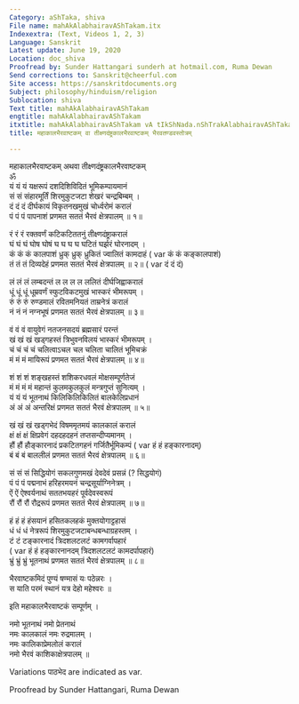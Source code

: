 ```yaml
---
Category: aShTaka, shiva
File name: mahAkAlabhairavAShTakam.itx
Indexextra: (Text, Videos 1, 2, 3)
Language: Sanskrit
Latest update: June 19, 2020
Location: doc_shiva
Proofread by: Sunder Hattangari sunderh at hotmail.com, Ruma Dewan
Send corrections to: Sanskrit@cheerful.com
Site access: https://sanskritdocuments.org
Subject: philosophy/hinduism/religion
Sublocation: shiva
Text title: mahAkAlabhairavAShTakam
engtitle: mahAkAlabhairavAShTakam
itxtitle: mahAkAlabhairavAShTakam vA tIkShNada.nShTrakAlabhairavAShTakam bhairavataNDavastotram
title: महाकालभैरवाष्टकम् वा तीक्ष्णदंष्ट्रकालभैरवाष्टकम् भैरवतण्डवस्तोत्रम्

---
```

  
 महाकालभैरवाष्टकम् अथवा तीक्ष्णदंष्ट्रकालभैरवाष्टकम्   
              ॐ  
यं यं यं यक्षरूपं दशदिशिविदितं भूमिकम्पायमानं  
    सं सं संहारमूर्तिं शिरमुकुटजटा शेखरं चन्द्रबिम्बम् ।  
दं दं दं दीर्घकायं विकृतनखमुखं चोर्ध्वरोमं करालं  
    पं पं पं पापनाशं प्रणमत सततं भैरवं क्षेत्रपालम् ॥ १॥  
  
रं रं रं रक्तवर्णं कटिकटिततनुं तीक्ष्णदंष्ट्राकरालं  
    घं घं घं घोष घोषं घ घ घ घ घटितं घर्झरं घोरनादम् ।  
कं कं कं कालपाशं ध्रुक् ध्रुक् ध्रुकितं ज्वालितं कामदाहं ( var  कं कं कङ्कालपाशं)  
    तं तं तं दिव्यदेहं प्रणमत सततं भैरवं क्षेत्रपालम् ॥ २॥ ( var  दं दं दं)  
  
लं लं लं लम्बदन्तं ल ल ल ल ललितं दीर्घजिह्वाकरालं  
    धूं धूं धूं धूम्रवर्णं स्फुटविकटमुखं भास्करं भीमरूपम् ।  
रुं रुं रुं रुण्डमालं रवितमनियतं ताम्रनेत्रं करालं  
    नं नं नं नग्नभूषं प्रणमत सततं भैरवं क्षेत्रपालम् ॥ ३॥  
  
वं वं वं वायुवेगं नतजनसदयं ब्रह्मसारं परन्तं  
    खं खं खं खड्गहस्तं त्रिभुवनविलयं भास्करं भीमरूपम् ।  
चं चं चं चं चलित्वाऽचल चल चलिता चालितं भूमिचक्रं  
    मं मं मं मायिरूपं प्रणमत सततं भैरवं क्षेत्रपालम् ॥ ४॥  
  
शं शं शं शङ्खहस्तं शशिकरधवलं मोक्षसम्पूर्णतेजं  
    मं मं मं मं महान्तं कुलमकुलकुलं मन्त्रगुप्तं सुनित्यम् ।  
यं यं यं भूतनाथं किलिकिलिकिलितं बालकेलिप्रधानं  
    अं अं अं अन्तरिक्षं  प्रणमत सततं भैरवं क्षेत्रपालम् ॥ ५॥  
  
खं खं खं खड्गभेदं विषममृतमयं कालकालं करालं  
    क्षं क्षं क्षं क्षिप्रवेगं दहदहदहनं तप्तसन्दीप्यमानम् ।  
हौं हौं हौङ्कारनादं प्रकटितगहनं गर्जितैर्भूमिकम्पं ( var  हं हं हङ्कारनादम्)  
    बं बं बं बाललीलं प्रणमत सततं भैरवं क्षेत्रपालम् ॥ ६॥  
  
सं सं सं सिद्धियोगं सकलगुणमखं देवदेवं प्रसन्नं (? सिद्धयोगं)  
    पं पं पं पद्मनाभं हरिहरमयनं चन्द्रसूर्याग्निनेत्रम् ।  
ऐं ऐं ऐश्वर्यनाथं सततभयहरं पूर्वदेवस्वरूपं  
    रौं रौं रौं रौद्ररूपं प्रणमत सततं भैरवं क्षेत्रपालम् ॥ ७॥  
  
हं हं हं हंसयानं हसितकलहकं मुक्तयोगाट्टहासं  
    धं धं धं नेत्ररूपं शिरमुकुटजटाबन्धबन्धाग्रहस्तम् ।  
टं टं टङ्कारनादं त्रिदशलटलटं कामगर्वापहारं  
( var  हं हं हङ्कारनानदम् त्रिदशलटलटं कामदर्पापहारं)  
    भ्रुं भ्रुं भ्रुं भूतनाथं प्रणमत सततं भैरवं क्षेत्रपालम् ॥ ८॥   
  
भैरवाष्टकमिदं पुण्यं षण्मासं यः पठेन्नरः ।  
स याति परमं स्थानं यत्र देहो महेश्वरः ॥  
  
इति महाकालभैरवाष्टकं सम्पूर्णम् ।  
  
नमो भूतनाथं नमो प्रेतनाथं  
    नमः कालकालं नमः रुद्रमालम् ।  
नमः कालिकाप्रेमलोलं करालं  
    नमो भैरवं काशिकाक्षेत्रपालम् ॥  
  
  
  
Variations  पाठभेद  are indicated as var.  
  
Proofread by Sunder Hattangari, Ruma Dewan  
  
